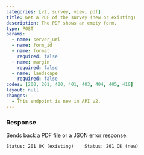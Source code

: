 ```yaml
---
categories: [v2, survey, view, pdf]
title: Get a PDF of the survey (new or existing)
description: The PDF shows an empty form.
type: POST
params: 
  - name: server_url 
  - name: form_id
  - name: format
    required: false
  - name: margin
    required: false
  - name: landscape
    required: false
codes: [200, 201, 400, 401, 403, 404, 405, 410]
layout: null
changes: 
  - This endpoint is new in API v2.
---
```


### Response

Sends back a PDF file or a JSON error response.

```Status: 201 OK (existing)    Status: 201 OK (new)```
